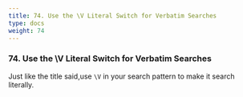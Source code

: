 ```yaml
---
title: 74. Use the \V Literal Switch for Verbatim Searches
type: docs
weight: 74
---
```


### 74. Use the \V Literal Switch for Verbatim Searches

Just like the title said,use `\V` in your search pattern to make it search literally.
